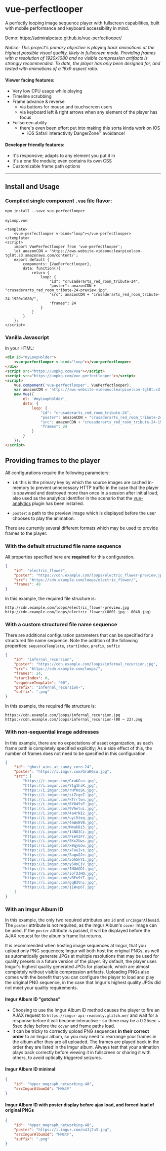 # vue-perfectlooper

A perfectly looping image sequence player with fullscreen capabilities, built with mobile performance and keyboard accessibility in mind.

Demo: https://admiralpotato.github.io/vue-perfectlooper/

_Notice: This project's primary objective is playing back animations at the highest possible visual quality, likely in fullscreen mode. Providing frames with a resolution of 1920x1080 and no visible compression artifacts is strongly recommended. To date, the player has only been designed for, and tested with animations of a 16x9 aspect ratio._

#### Viewer facing features:
- Very low CPU usage while playing
- Timeline scrubbing
- Frame advance & reverse
	- via buttons for mouse and touchscreen users
	- via keyboard left & right arrows when any element of the player has focus
- Fullscreen ability
	- there's even been effort put into making this sorta kinda work on iOS
		- iOS Safari interactivity DangerZone™ avoidance!

#### Developer friendly features:
- It's responsive; adapts to any element you put it in
- It's a one file module; even contains its own CSS
- Customizable frame path options

----

## Install and Usage

### Compiled single component `.vue` file flavor:
```
npm install --save vue-perfectlooper
```
`myLoop.vue`:
```vue
<template>
	<vue-perfectlooper v-bind="loop"></vue-perfectlooper>
</template>
<script>
	import VuePerfectlooper from 'vue-perfectlooper';
	let amazonCDN = 'https://aws-website-videonuclearpixelcom-tgl8t.s3.amazonaws.com/content/';
	export default {
		components: {VuePerfectlooper},
		data: function(){
			return {
				loop: {
					"id": "crusaderarts_red_room_tribute-24",
					"poster": amazonCDN + "crusaderarts_red_room_tribute-24-preview.jpg",
					"src": amazonCDN + "crusaderarts_red_room_tribute-24-1920x1080/",
					"frames": 24
				}
			}
		}
	};
</script>
```

### Vanilla Javascript

In your HTML:
```html
<div id="myLoopHolder">
	<vue-perfectlooper v-bind="loop"></vue-perfectlooper>
</div>
<script src="https://unpkg.com/vue"></script>
<script src="https://unpkg.com/vue-perfectlooper"></script>
<script>
	Vue.component('vue-perfectlooper', VuePerfectlooper);
	var amazonCDN = 'https://aws-website-videonuclearpixelcom-tgl8t.s3.amazonaws.com/content/';
	new Vue({
		el: '#myLoopHolder',
		data: {
			loop: {
				"id": "crusaderarts_red_room_tribute-24",
				"poster": amazonCDN + "crusaderarts_red_room_tribute-24-preview.jpg",
				"src": amazonCDN + "crusaderarts_red_room_tribute-24-1920x1080/",
				"frames": 24
			}
		}
	});
</script>
```

## Providing frames to the player
All configurations require the following parameters:
- `id`: this is the primary key by which the source images are cached in-memory to prevent unnecessary HTTP traffic in the case that the player is spawned and destroyed more than once in a session after initial load; also used as the analytics identifier in the scenario that the [vue-analytics](https://www.npmjs.com/package/vue-analytics) plugin has been installed.

- `poster`: a path to the preview image which is displayed before the user chooses to play the animation.

There are currently several different formats which may be used to provide frames to the player:

### With the default structured file name sequence
All properties specified here are **required** for this configuration.
```json
{
	"id": "electric_flower",
	"poster": "https://cdn.example.com/loops/electric_flower-preview.jpg",
	"src": "https://cdn.example.com/loops/electric_flower/",
	"frames": 48
}
```
In this example, the required file structure is:
```
http://cdn.example.com/loops/electric_flower-preview.jpg
http://cdn.example.com/loops/electric_flower/(0001.jpg ~ 0048.jpg)
```

### With a custom structured file name sequence
There are additional configuration parameters that can be specified for a structured file name sequence. Note the addition of the following properties: `sequenceTemplate`, `startIndex`, `prefix`, `suffix`
```json
{
	"id": "infernal_recursion",
	"poster": "https://cdn.example.com/loops/infernal_recursion.jpg",
	"src": "https://cdn.example.com/loops/",
	"frames": 24,
	"startIndex": 0,
	"sequenceTemplate": "00",
	"prefix": "infernal_recursion-",
	"suffix": ".png"
}
```
In this example, the required file structure is:
```
https://cdn.example.com/loops/infernal_recursion.jpg
https://cdn.example.com/loops/infernal_recursion-(00 ~ 23).png
```

### With non-sequential image addresses
In this example, there are no expectations of asset organization, as each frame path is completely specified explicitly; As a side effect of this, the number of frames does not need to be specified in this configuration.
```json
{
	"id": "ghost_wins_at_candy_corn-24",
	"poster": "https://i.imgur.com/GraKGsu.jpg",
	"src": [
		"https://i.imgur.com/GraKGsu.jpg",
		"https://i.imgur.com/Y1g1hiK.jpg",
		"https://i.imgur.com/rHfKoSK.jpg",
		"https://i.imgur.com/siZcgeZ.jpg",
		"https://i.imgur.com/kTrrtwn.jpg",
		"https://i.imgur.com/6Y045sP.jpg",
		"https://i.imgur.com/9Vhetui.jpg",
		"https://i.imgur.com/4a4rNI2.jpg",
		"https://i.imgur.com/uyi5teq.jpg",
		"https://i.imgur.com/4aWoBVB.jpg",
		"https://i.imgur.com/M4ukBi5.jpg",
		"https://i.imgur.com/14N83Cz.jpg",
		"https://i.imgur.com/PseVZFY.jpg",
		"https://i.imgur.com/SKx2Uws.jpg",
		"https://i.imgur.com/x9qyGow.jpg",
		"https://i.imgur.com/xFouIvs.jpg",
		"https://i.imgur.com/SaguQJe.jpg",
		"https://i.imgur.com/5ohSkY1.jpg",
		"https://i.imgur.com/y60nEjV.jpg",
		"https://i.imgur.com/INUdQD1.jpg",
		"https://i.imgur.com/iof2JHQ.jpg",
		"https://i.imgur.com/vRFn9tT.jpg",
		"https://i.imgur.com/gqB3Vnz.jpg",
		"https://i.imgur.com/11Wvp6T.jpg"
	]
}
```

### With an Imgur Album ID
In this example, the only two required attributes are `id` and `srcImgurAlbumId`. The `poster` attribute is not required, as the Imgur Album's `cover` image can be used. If the `poster` attribute is passed, it will be displayed before the AJAX request for the album's frame list returns.

It is recommended when hosting image sequences at Imgur, that you upload only PNG sequences; Imgur will both host the original PNGs, as well as automatically generate JPGs at multiple resolutions that may be used for quality presets in a future version of the player. By default, the player uses Imgur's highest quality generated JPGs for playback, which are almost completely without visible compression artifacts. Uploading PNGs also comes with the benefit that you can configure the player to load and play the original PNG sequence, in the case that Imgur's highest quality JPGs did not meet your quality requirements.

#### Imgur Album ID "gotchas"
- Choosing to use the Imgur Album ID method causes the player to fire an AJAX request to `https://imgur-api-readonly.glitch.me/` and wait for a response before it will become interactive - so there may be a 0.25sec ~ 5sec delay before the `cover` and frame paths load.
- It can be tricky to correctly upload PNG sequences **in their correct order** to an Imgur album, so you may need to rearrange your frames in the album after they are all uploaded. The frames are played back in the order they are listed in the Imgur album. Always test that your animation plays back correctly before viewing it in fullscreen or sharing it with others, to avoid optically triggered seizures.

#### Imgur Album ID minimal
```json
{
	"id": "hyper_mograph_networking-48",
	"srcImgurAlbumId": "HMstF"
}
```

#### Imgur Album ID with poster display before ajax load, and forced load of original PNGs
```json
{
	"id": "hyper_mograph_networking-48",
	"poster": "https://i.imgur.com/o4Jj2u3.jpg",
	"srcImgurAlbumId": "HMstF",
	"suffix": ".png"
}
```
